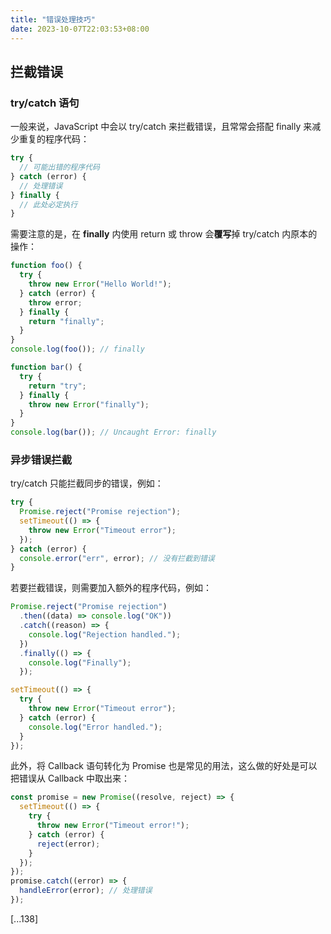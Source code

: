 ```yaml
---
title: "错误处理技巧"
date: 2023-10-07T22:03:53+08:00
---
```


## 拦截错误

### try/catch 语句

一般来说，JavaScript 中会以 try/catch 来拦截错误，且常常会搭配 finally 来减少重复的程序代码：

```js
try {
  // 可能出错的程序代码
} catch (error) {
  // 处理错误
} finally {
  // 此处必定执行
}
```

需要注意的是，在 **finally** 内使用 return 或 throw 会**覆写**掉 try/catch 内原本的操作：

```js
function foo() {
  try {
    throw new Error("Hello World!");
  } catch (error) {
    throw error;
  } finally {
    return "finally";
  }
}
console.log(foo()); // finally
```

```js
function bar() {
  try {
    return "try";
  } finally {
    throw new Error("finally");
  }
}
console.log(bar()); // Uncaught Error: finally
```

### 异步错误拦截

try/catch 只能拦截同步的错误，例如：

```js
try {
  Promise.reject("Promise rejection");
  setTimeout(() => {
    throw new Error("Timeout error");
  });
} catch (error) {
  console.error("err", error); // 没有拦截到错误
}
```

若要拦截错误，则需要加入额外的程序代码，例如：

```js
Promise.reject("Promise rejection")
  .then((data) => console.log("OK"))
  .catch((reason) => {
    console.log("Rejection handled.");
  })
  .finally(() => {
    console.log("Finally");
  });

setTimeout(() => {
  try {
    throw new Error("Timeout error");
  } catch (error) {
    console.log("Error handled.");
  }
});
```

此外，将 Callback 语句转化为 Promise 也是常见的用法，这么做的好处是可以把错误从 Callback 中取出来：

```js
const promise = new Promise((resolve, reject) => {
  setTimeout(() => {
    try {
      throw new Error("Timeout error!");
    } catch (error) {
      reject(error);
    }
  });
});
promise.catch((error) => {
  handleError(error); // 处理错误
});
```

[...138]
